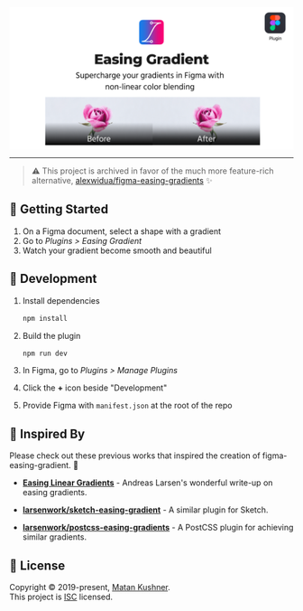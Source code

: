 <p align="center"><img align="center" src="media/banner.png"/></p>

---

> ⚠️ This project is archived in favor of the much more feature-rich alternative, [alexwidua/figma-easing-gradients](https://github.com/alexwidua/figma-easing-gradients) ✨

## 🚀 Getting Started

1. On a Figma document, select a shape with a gradient
1. Go to _Plugins > Easing Gradient_
1. Watch your gradient become smooth and beautiful

## 🔧 Development

1. Install dependencies

   ```sh
   npm install
   ```

1. Build the plugin

   ```sh
   npm run dev
   ```

1. In Figma, go to _Plugins > Manage Plugins_
1. Click the **+** icon beside "Development"
1. Provide Figma with `manifest.json` at the root of the repo

## 💭 Inspired By

Please check out these previous works that inspired the creation of figma-easing-gradient. 🙏

- **[Easing Linear Gradients](https://css-tricks.com/easing-linear-gradients/)** - Andreas Larsen's wonderful write-up on easing gradients.

- **[larsenwork/sketch-easing-gradient](https://github.com/larsenwork/sketch-easing-gradient)** - A similar plugin for Sketch.

- **[larsenwork/postcss-easing-gradients](https://github.com/larsenwork/postcss-easing-gradients)** - A PostCSS plugin for achieving similar gradients.

## 📝 License

Copyright © 2019-present, [Matan Kushner](https://github.com/matchai).<br>
This project is [ISC](./LICENSE) licensed.
